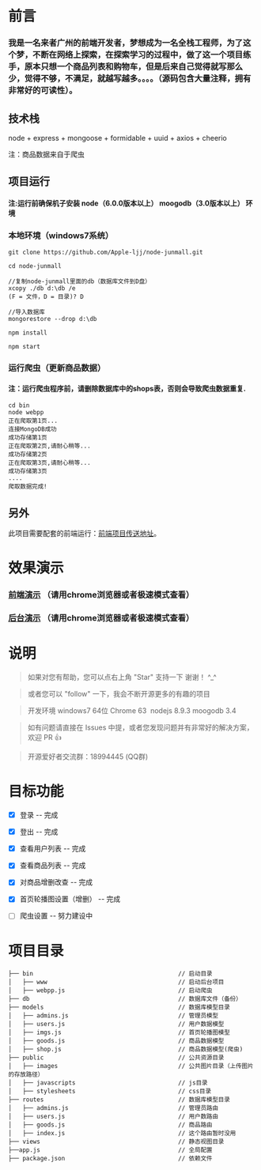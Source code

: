 # 前言

### 我是一名来者广州的前端开发者，梦想成为一名全栈工程师，为了这个梦，不断在网络上探索，在探索学习的过程中，做了这一个项目练手，原本只想一个商品列表和购物车，但是后来自己觉得就写那么少，觉得不够，不满足，就越写越多。。。。（源码包含大量注释，拥有非常好的可读性）。

## 技术栈

node + express + mongoose + formidable + uuid + axios + cheerio 

注：商品数据来自于爬虫

## 项目运行

#### 注:运行前确保机子安装 node（6.0.0版本以上） moogodb（3.0版本以上） 环境

### 本地环境（windows7系统）

```
git clone https://github.com/Apple-ljj/node-junmall.git

cd node-junmall

//复制node-junmall里面的db（数据库文件到D盘）
xcopy ./db d:\db /e
(F = 文件，D = 目录)? D

//导入数据库
mongorestore --drop d:\db

npm install

npm start

```
### 运行爬虫（更新商品数据）
#### 注：运行爬虫程序前，请删除数据库中的shops表，否则会导致爬虫数据重复.
```
cd bin
node webpp
正在爬取第1页...
连接MongoDB成功
成功存储第1页
正在爬取第2页,请耐心稍等...
成功存储第2页
正在爬取第3页,请耐心稍等...
成功存储第3页
....
爬取数据完成!

```


## 另外
此项目需要配套的前端运行：[前端项目传送地址](https://github.com/Apple-ljj/vue-junmall.git)。

# 效果演示

### [前端演示](http://120.78.185.163/junmall/#/) （请用chrome浏览器或者极速模式查看）

### [后台演示](http://120.78.185.163/junmall/#/admin) （请用chrome浏览器或者极速模式查看）

# 说明

>  如果对您有帮助，您可以点右上角 "Star" 支持一下 谢谢！ ^_^

>  或者您可以 "follow" 一下，我会不断开源更多的有趣的项目

>  开发环境 windows7 64位  Chrome 63  nodejs 8.9.3  moogodb 3.4

>  如有问题请直接在 Issues 中提，或者您发现问题并有非常好的解决方案，欢迎 PR 👍

>  开源爱好者交流群：18994445 (QQ群)


# 目标功能
- [x] 登录 -- 完成
- [x] 登出 -- 完成
- [x] 查看用户列表 -- 完成
- [x] 查看商品列表 -- 完成
- [x] 对商品增删改查 -- 完成
- [x] 首页轮播图设置（增删） -- 完成
- [ ] 爬虫设置 -- 努力建设中


# 项目目录

```
├── bin                                         // 启动目录
│   ├── www                                     // 启动后台项目
│   ├── webpp.js                                // 启动爬虫
├── db                                          // 数据库文件（备份）
├── models                                      // 数据库模型目录
│   ├── admins.js                               // 管理员模型
│   ├── users.js                                // 用户数据模型
│   ├── imgs.js                                 // 首页轮播图模型
│   ├── goods.js                                // 商品数据模型
│   ├── shop.js                                 // 商品数据模型(爬虫)
├── public                                      // 公共资源目录
│   ├── images                                  // 公共图片目录（上传图片的存放路径）
│   ├── javascripts                             // js目录
│   ├── stylesheets                             // css目录
├── routes                                      // 数据库模型目录
│   ├── admins.js                               // 管理员路由
│   ├── users.js                                // 用户数路由
│   ├── goods.js                                // 商品路由
│   ├── index.js                                // 这个路由暂时没用
├── views                                       // 静态视图目录
├──app.js                                       // 全局配置
├── package.json                                // 依赖文件
```
